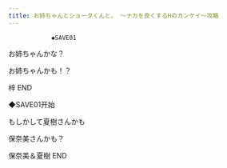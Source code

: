 ```yaml
---
title: お姉ちゃんとショータくんと。 ～ナカを良くするHのカンケイ～攻略
---
```


                ◆SAVE01

お姉ちゃんかな？

お姉ちゃんかも！？



梓 END



◆SAVE01开始

もしかして夏樹さんかも

保奈美さんかも？



保奈美＆夏樹 END


              
